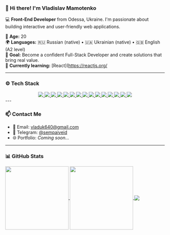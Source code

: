 
### 👋 Hi there! I'm **Vladislav Mamotenko**

💻 **Front-End Developer** from Odessa, Ukraine. I'm passionate about building interactive and user-friendly web applications.

🧠 **Age:** 20  
🌍 **Languages:** 🇷🇺 Russian (native) • 🇺🇦 Ukrainian (native) • 🇬🇧 English (A2 level)  
🚀 **Goal:** Become a confident Full-Stack Developer and create solutions that bring real value.  
📘 **Currently learning:** [React](https://reactjs.org/

---

### ⚙️ **Tech Stack**

<div align="center">
  <a href="https://github.com/sempaiveid">
    <img src="https://img.shields.io/badge/HTML-FF5733?style=flat&logo=html5&logoColor=white" />
  </a>
  <a href="https://github.com/sempaiveid">
    <img src="https://img.shields.io/badge/CSS-3399FF?style=flat&logo=css3&logoColor=white" />
  </a>
  <a href="https://github.com/sempaiveid">
    <img src="https://img.shields.io/badge/JavaScript-F7DF1E?style=flat&logo=javascript&logoColor=black" />
  </a>
  <a href="https://github.com/sempaiveid">
    <img src="https://img.shields.io/badge/TypeScript-3178C6?style=flat&logo=typescript&logoColor=white" />
  </a>
  <a href="https://github.com/sempaiveid">
    <img src="https://img.shields.io/badge/Electron-47848F?style=flat&logo=electron&logoColor=white" />
  </a>
  <a href="https://github.com/sempaiveid">
    <img src="https://img.shields.io/badge/MongoDB-47A248?style=flat&logo=mongodb&logoColor=white" />
  </a>
  <a href="https://github.com/sempaiveid">
    <img src="https://img.shields.io/badge/Node.js-339933?style=flat&logo=node.js&logoColor=white" />
  </a>
  <a href="https://github.com/sempaiveid">
    <img src="https://img.shields.io/badge/SCSS-CC6699?style=flat&logo=sass&logoColor=white" />
  </a>
  <a href="https://github.com/sempaiveid">
    <img src="https://img.shields.io/badge/SASS-CC6699?style=flat&logo=sass&logoColor=white" />
  </a>
  <a href="https://github.com/sempaiveid">
    <img src="https://img.shields.io/badge/REST_API-25D366?style=flat&logo=rest&logoColor=white" />
  </a>
  <a href="https://github.com/sempaiveid">
    <img src="https://img.shields.io/badge/Angular-DD0031?style=flat&logo=angular&logoColor=white" />
  </a>
  <a href="https://github.com/sempaiveid">
    <img src="https://img.shields.io/badge/Jest-C21325?style=flat&logo=jest&logoColor=white" />
  </a>
  <a href="https://github.com/sempaiveid">
    <img src="https://img.shields.io/badge/jQuery-0769AD?style=flat&logo=jquery&logoColor=white" />
  </a>
  <a href="https://github.com/sempaiveid">
    <img src="https://img.shields.io/badge/JSDoc-2C6B8E?style=flat&logo=jsdoc&logoColor=white" />
  </a>
  <a href="https://github.com/sempaiveid">
    <img src="https://img.shields.io/badge/Prettier-F7B93E?style=flat&logo=prettier&logoColor=white" />
  </a>
</div>
---

### 📫 **Contact Me**

- 📧 Email: [vladuk640@gmail.com](mailto:vladuk640@gmail.com)  
- 💬 Telegram: [@sempaiveid](https://t.me/sempaiveid)  
- 🌐 Portfolio: *Coming soon...*

---

### 📊 **GitHub Stats**

<a href="https://github.com/sempaiveid">
  <img height="200" align="center" src="https://github-readme-stats.vercel.app/api/top-langs/?username=sempaiveid&layout=compact&langs_count=8&card_width=200&bg_color=00000000" />
</a>
<a href="https://github.com/sempaiveid">
  <img height="200" align="center" src="https://github-readme-stats.vercel.app/api?username=sempaiveid&show_icons=true&bg_color=00000000&hide=stars&rank_icon=github&custom_title=GitHub%20Stats" />
</a>

<a href="https://github.com/sempaiveid">
  <img align="center" src="https://github-profile-summary-cards.vercel.app/api/cards/profile-details?username=sempaiveid&theme=transparent" />
</a>

